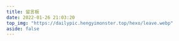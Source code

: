 ```yaml
---
title: 留言板
date: 2022-01-26 21:03:20
top_img: "https://dailypic.hengyimonster.top/hexo/leave.webp"
aside: false
---
```

